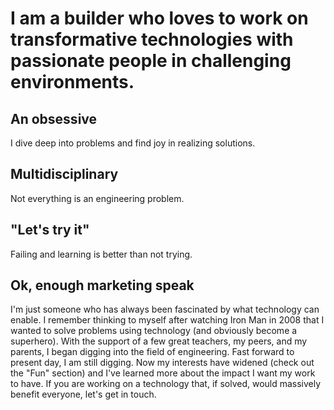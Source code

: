 # I am a builder who loves to work on transformative technologies with passionate people in challenging environments.

## An obsessive
I dive deep into problems and find joy in realizing solutions.

## Multidisciplinary
Not everything is an engineering problem.

## "Let's try it"

Failing and learning is better than not trying.

## Ok, enough marketing speak
I'm just someone who has always been fascinated by what technology can enable. I remember thinking to myself after watching Iron Man in 2008 that I wanted to solve problems using technology (and obviously become a superhero). With the support of a few great teachers, my peers, and my parents, I began digging into the field of engineering. Fast forward to present day, I am still digging. Now my interests have widened (check out the "Fun" section) and I've learned more about the impact I want my work to have. If you are working on a technology that, if solved, would massively benefit everyone, let's get in touch. 
